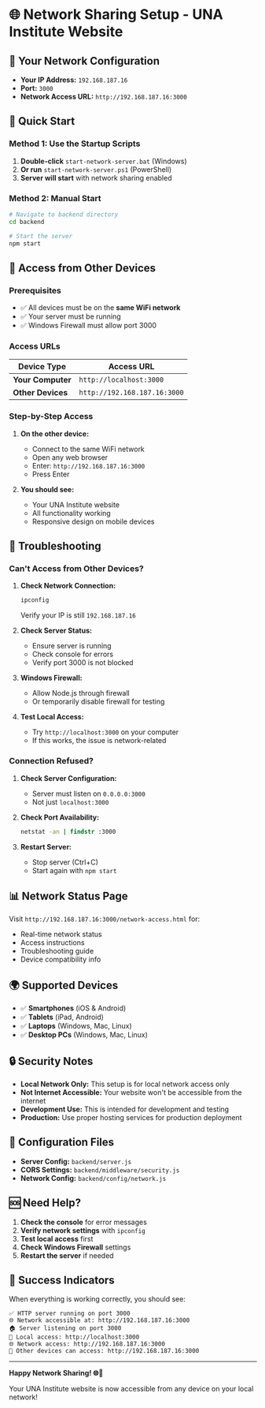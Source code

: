 # 🌐 Network Sharing Setup - UNA Institute Website

## 📍 Your Network Configuration

- **Your IP Address:** `192.168.187.16`
- **Port:** `3000`
- **Network Access URL:** `http://192.168.187.16:3000`

## 🚀 Quick Start

### Method 1: Use the Startup Scripts

1. **Double-click** `start-network-server.bat` (Windows)
2. **Or run** `start-network-server.ps1` (PowerShell)
3. **Server will start** with network sharing enabled

### Method 2: Manual Start

```bash
# Navigate to backend directory
cd backend

# Start the server
npm start
```

## 📱 Access from Other Devices

### Prerequisites
- ✅ All devices must be on the **same WiFi network**
- ✅ Your server must be running
- ✅ Windows Firewall must allow port 3000

### Access URLs

| Device Type | Access URL |
|-------------|------------|
| **Your Computer** | `http://localhost:3000` |
| **Other Devices** | `http://192.168.187.16:3000` |

### Step-by-Step Access

1. **On the other device:**
   - Connect to the same WiFi network
   - Open any web browser
   - Enter: `http://192.168.187.16:3000`
   - Press Enter

2. **You should see:**
   - Your UNA Institute website
   - All functionality working
   - Responsive design on mobile devices

## 🔧 Troubleshooting

### Can't Access from Other Devices?

1. **Check Network Connection:**
   ```cmd
   ipconfig
   ```
   Verify your IP is still `192.168.187.16`

2. **Check Server Status:**
   - Ensure server is running
   - Check console for errors
   - Verify port 3000 is not blocked

3. **Windows Firewall:**
   - Allow Node.js through firewall
   - Or temporarily disable firewall for testing

4. **Test Local Access:**
   - Try `http://localhost:3000` on your computer
   - If this works, the issue is network-related

### Connection Refused?

1. **Check Server Configuration:**
   - Server must listen on `0.0.0.0:3000`
   - Not just `localhost:3000`

2. **Check Port Availability:**
   ```cmd
   netstat -an | findstr :3000
   ```

3. **Restart Server:**
   - Stop server (Ctrl+C)
   - Start again with `npm start`

## 📊 Network Status Page

Visit `http://192.168.187.16:3000/network-access.html` for:
- Real-time network status
- Access instructions
- Troubleshooting guide
- Device compatibility info

## 🌍 Supported Devices

- ✅ **Smartphones** (iOS & Android)
- ✅ **Tablets** (iPad, Android)
- ✅ **Laptops** (Windows, Mac, Linux)
- ✅ **Desktop PCs** (Windows, Mac, Linux)

## 🔒 Security Notes

- **Local Network Only:** This setup is for local network access only
- **Not Internet Accessible:** Your website won't be accessible from the internet
- **Development Use:** This is intended for development and testing
- **Production:** Use proper hosting services for production deployment

## 📝 Configuration Files

- **Server Config:** `backend/server.js`
- **CORS Settings:** `backend/middleware/security.js`
- **Network Config:** `backend/config/network.js`

## 🆘 Need Help?

1. **Check the console** for error messages
2. **Verify network settings** with `ipconfig`
3. **Test local access** first
4. **Check Windows Firewall** settings
5. **Restart the server** if needed

## 🎯 Success Indicators

When everything is working correctly, you should see:

```
✅ HTTP server running on port 3000
🌐 Network accessible at: http://192.168.187.16:3000
🏠 Server listening on port 3000
🔗 Local access: http://localhost:3000
🌐 Network access: http://192.168.187.16:3000
📱 Other devices can access: http://192.168.187.16:3000
```

---

**Happy Network Sharing! 🌐📱**

Your UNA Institute website is now accessible from any device on your local network!
